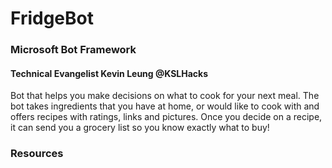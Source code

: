 # FridgeBot
### Microsoft Bot Framework
#### Technical Evangelist Kevin Leung @KSLHacks

Bot that helps you make decisions on what to cook for your next meal. The bot takes ingredients that you have at home, or would like to cook with and offers recipes with ratings, links and pictures. Once you decide on a recipe, it can send you a grocery list so you know exactly what to buy!

### Resources
